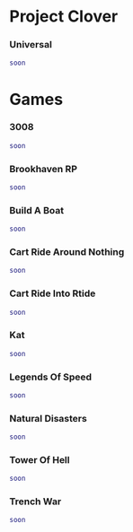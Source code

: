 # Project Clover

### Universal
```lua
soon
```

# Games

### 3008
```lua
soon
```

### Brookhaven RP
```lua
soon
```

### Build A Boat
```lua
soon
```

### Cart Ride Around Nothing
```lua
soon
```

### Cart Ride Into Rtide
```lua
soon
```

### Kat
```lua
soon
```

### Legends Of Speed
```lua
soon
```

### Natural Disasters
```lua
soon
```

### Tower Of Hell
```lua
soon
```

### Trench War
```lua
soon
```
